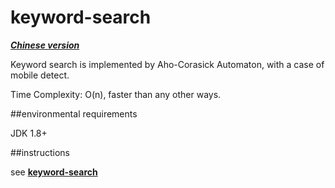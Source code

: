 keyword-search
===============


***[Chinese version](http://www.zhixiangli.com)***

Keyword search is implemented by Aho-Corasick Automaton, with a case of mobile detect.

Time Complexity: O(n), faster than any other ways. 


##environmental requirements

JDK 1.8+


##instructions

see **[keyword-search](https://github.com/zhixiangli/keyword-search)**
